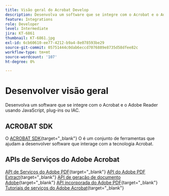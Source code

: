 ```yaml
---
title: Visão geral do Acrobat Develop
description: Desenvolva um software que se integre com o Acrobat e o Adobe Reader usando JavaScript, plug-ins ou IAC
feature: Integrations
role: Developer
level: Intermediate
jira: KT-6861
thumbnail: KT-6861.jpg
exl-id: 6cb60610-ee77-4212-b9a4-8e078593be29
source-git-commit: 05751444c0dab6eccd7076889e8735d58dfee82c
workflow-type: tm+mt
source-wordcount: '107'
ht-degree: 0%

---
```


# Desenvolver visão geral

Desenvolva um software que se integre com o Acrobat e o Adobe Reader usando JavaScript, plug-ins ou IAC.

## ACROBAT SDK

O [ACROBAT SDK](https://opensource.adobe.com/dc-acrobat-sdk-docs/acrobatsdk/){target="_blank"} O é um conjunto de ferramentas que ajudam a desenvolver software que interage com a tecnologia Acrobat.

## APIs de Serviços do Adobe Acrobat

[API de Serviços do Adobe PDF](https://developer.adobe.com/document-services/apis/pdf-services/){target="_blank"}
[API do Adobe PDF Extract](https://developer.adobe.com/document-services/apis/pdf-extract/){target="_blank"}
[API de geração de documento Adobe](https://developer.adobe.com/document-services/apis/doc-generation/){target="_blank"}
[API incorporada do Adobe PDF](https://developer.adobe.com/document-services/apis/pdf-embed/){target="_blank"}
[Tutoriais de serviços do Adobe Acrobat](https://experienceleague.adobe.com/docs/acrobat-services-learn/tutorials/overview.html){target="_blank"}
